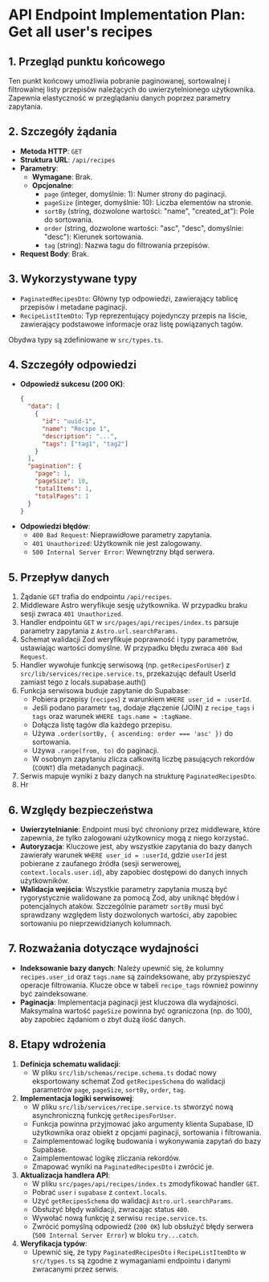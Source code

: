 # API Endpoint Implementation Plan: Get all user's recipes

## 1. Przegląd punktu końcowego

Ten punkt końcowy umożliwia pobranie paginowanej, sortowalnej i filtrowalnej listy przepisów należących do uwierzytelnionego użytkownika. Zapewnia elastyczność w przeglądaniu danych poprzez parametry zapytania.

## 2. Szczegóły żądania

- **Metoda HTTP**: `GET`
- **Struktura URL**: `/api/recipes`
- **Parametry**:
  - **Wymagane**: Brak.
  - **Opcjonalne**:
    - `page` (integer, domyślnie: 1): Numer strony do paginacji.
    - `pageSize` (integer, domyślnie: 10): Liczba elementów na stronie.
    - `sortBy` (string, dozwolone wartości: "name", "created_at"): Pole do sortowania.
    - `order` (string, dozwolone wartości: "asc", "desc", domyślnie: "desc"): Kierunek sortowania.
    - `tag` (string): Nazwa tagu do filtrowania przepisów.
- **Request Body**: Brak.

## 3. Wykorzystywane typy

- `PaginatedRecipesDto`: Główny typ odpowiedzi, zawierający tablicę przepisów i metadane paginacji.
- `RecipeListItemDto`: Typ reprezentujący pojedynczy przepis na liście, zawierający podstawowe informacje oraz listę powiązanych tagów.

Obydwa typy są zdefiniowane w `src/types.ts`.

## 4. Szczegóły odpowiedzi

- **Odpowiedź sukcesu (200 OK)**:
  ```json
  {
    "data": [
      {
        "id": "uuid-1",
        "name": "Recipe 1",
        "description": "...",
        "tags": ["tag1", "tag2"]
      }
    ],
    "pagination": {
      "page": 1,
      "pageSize": 10,
      "totalItems": 1,
      "totalPages": 1
    }
  }
  ```
- **Odpowiedzi błędów**:
  - `400 Bad Request`: Nieprawidłowe parametry zapytania.
  - `401 Unauthorized`: Użytkownik nie jest zalogowany.
  - `500 Internal Server Error`: Wewnętrzny błąd serwera.

## 5. Przepływ danych

1.  Żądanie `GET` trafia do endpointu `/api/recipes`.
2.  Middleware Astro weryfikuje sesję użytkownika. W przypadku braku sesji zwraca `401 Unauthorized`.
3.  Handler endpointu `GET` w `src/pages/api/recipes/index.ts` parsuje parametry zapytania z `Astro.url.searchParams`.
4.  Schemat walidacji Zod weryfikuje poprawność i typy parametrów, ustawiając wartości domyślne. W przypadku błędu zwraca `400 Bad Request`.
5.  Handler wywołuje funkcję serwisową (np. `getRecipesForUser`) z `src/lib/services/recipe.service.ts`, przekazując default UserId zamiast tego z locals.supabase.auth()
6.  Funkcja serwisowa buduje zapytanie do Supabase:
    - Pobiera przepisy (`recipes`) z warunkiem `WHERE user_id = :userId`.
    - Jeśli podano parametr `tag`, dodaje złączenie (JOIN) z `recipe_tags` i `tags` oraz warunek `WHERE tags.name = :tagName`.
    - Dołącza listę tagów dla każdego przepisu.
    - Używa `.order(sortBy, { ascending: order === 'asc' })` do sortowania.
    - Używa `.range(from, to)` do paginacji.
    - W osobnym zapytaniu zlicza całkowitą liczbę pasujących rekordów (`COUNT`) dla metadanych paginacji.
7.  Serwis mapuje wyniki z bazy danych na strukturę `PaginatedRecipesDto`.
8.  Hr

## 6. Względy bezpieczeństwa

- **Uwierzytelnianie**: Endpoint musi być chroniony przez middleware, które zapewnia, że tylko zalogowani użytkownicy mogą z niego korzystać.
- **Autoryzacja**: Kluczowe jest, aby wszystkie zapytania do bazy danych zawierały warunek `WHERE user_id = :userId`, gdzie `userId` jest pobierane z zaufanego źródła (sesji serwerowej, `context.locals.user.id`), aby zapobiec dostępowi do danych innych użytkowników.
- **Walidacja wejścia**: Wszystkie parametry zapytania muszą być rygorystycznie walidowane za pomocą Zod, aby uniknąć błędów i potencjalnych ataków. Szczególnie parametr `sortBy` musi być sprawdzany względem listy dozwolonych wartości, aby zapobiec sortowaniu po nieprzewidzianych kolumnach.

## 7. Rozważania dotyczące wydajności

- **Indeksowanie bazy danych**: Należy upewnić się, że kolumny `recipes.user_id` oraz `tags.name` są zaindeksowane, aby przyspieszyć operacje filtrowania. Klucze obce w tabeli `recipe_tags` również powinny być zaindeksowane.
- **Paginacja**: Implementacja paginacji jest kluczowa dla wydajności. Maksymalna wartość `pageSize` powinna być ograniczona (np. do 100), aby zapobiec żądaniom o zbyt dużą ilość danych.

## 8. Etapy wdrożenia

1.  **Definicja schematu walidacji**:
    - W pliku `src/lib/schemas/recipe.schema.ts` dodać nowy eksportowany schemat Zod `getRecipesSchema` do walidacji parametrów `page`, `pageSize`, `sortBy`, `order`, `tag`.
2.  **Implementacja logiki serwisowej**:
    - W pliku `src/lib/services/recipe.service.ts` stworzyć nową asynchroniczną funkcję `getRecipesForUser`.
    - Funkcja powinna przyjmować jako argumenty klienta Supabase, ID użytkownika oraz obiekt z opcjami paginacji, sortowania i filtrowania.
    - Zaimplementować logikę budowania i wykonywania zapytań do bazy Supabase.
    - Zaimplementować logikę zliczania rekordów.
    - Zmapować wyniki na `PaginatedRecipesDto` i zwrócić je.
3.  **Aktualizacja handlera API**:
    - W pliku `src/pages/api/recipes/index.ts` zmodyfikować handler `GET`.
    - Pobrać `user` i `supabase` z `context.locals`.
    - Użyć `getRecipesSchema` do walidacji `Astro.url.searchParams`.
    - Obsłużyć błędy walidacji, zwracając status `400`.
    - Wywołać nową funkcję z serwisu `recipe.service.ts`.
    - Zwrócić pomyślną odpowiedź (`200 OK`) lub obsłużyć błędy serwera (`500 Internal Server Error`) w bloku `try...catch`.
4.  **Weryfikacja typów**:
    - Upewnić się, że typy `PaginatedRecipesDto` i `RecipeListItemDto` w `src/types.ts` są zgodne z wymaganiami endpointu i danymi zwracanymi przez serwis.
